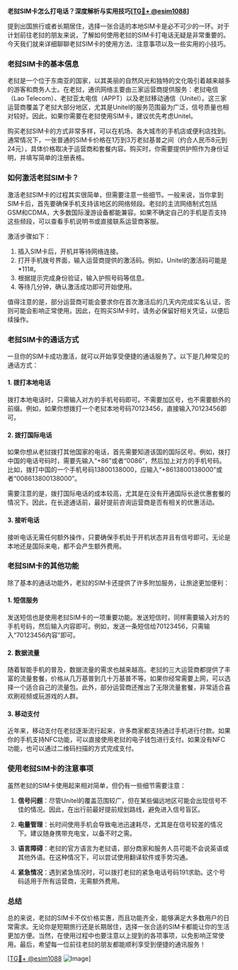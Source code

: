 **老挝SIM卡怎么打电话？深度解析与实用技巧[[TG💪+ @esim1088](https://t.me/s/esim1088)]**

提到出国旅行或者长期居住，选择一张合适的本地SIM卡是必不可少的一环。对于计划前往老挝的朋友来说，了解如何使用老挝的SIM卡打电话无疑是非常重要的。今天我们就来详细聊聊老挝SIM卡的使用方法、注意事项以及一些实用的小技巧。

### 老挝SIM卡的基本信息

老挝是一个位于东南亚的国家，以其美丽的自然风光和独特的文化吸引着越来越多的游客和商务人士。在老挝，通讯网络主要由三家运营商提供服务：老挝电信（Lao Telecom）、老挝亚太电信（APPT）以及老挝移动通信（Unitel）。这三家运营商覆盖了老挝大部分地区，尤其是Unitel的服务范围最为广泛，信号质量也相对较好。因此，如果你需要在老挝使用SIM卡，建议优先考虑Unitel。

购买老挝SIM卡的方式非常多样，可以在机场、各大城市的手机店或便利店找到。通常情况下，一张普通的SIM卡价格在1万到3万老挝基普之间（约合人民币8元到24元），具体价格取决于运营商和套餐内容。购买时，你需要提供护照作为身份证明，并填写简单的注册表格。

### 如何激活老挝SIM卡？

激活老挝SIM卡的过程其实很简单，但需要注意一些细节。一般来说，当你拿到SIM卡后，首先要确保手机支持该地区的网络频段。老挝的主流网络制式包括GSM和CDMA，大多数国际漫游设备都能兼容。如果不确定自己的手机是否支持这些频段，可以查看手机说明书或直接联系运营商客服。

激活步骤如下：
1. 插入SIM卡后，开机并等待网络连接。
2. 打开手机拨号界面，输入运营商提供的激活码。例如，Unitel的激活码可能是*111#。
3. 根据提示完成身份验证，输入护照号码等信息。
4. 等待几分钟，确认激活成功即可开始使用。

值得注意的是，部分运营商可能会要求你在首次激活后的几天内完成实名认证，否则可能会影响正常使用。因此，在购买SIM卡时，请务必保留好相关凭证，以便后续操作。

### 老挝SIM卡的通话方式

一旦你的SIM卡成功激活，就可以开始享受便捷的通话服务了。以下是几种常见的通话方式：

#### 1. 拨打本地电话
拨打本地电话时，只需输入对方的手机号码即可。不需要加区号，也不需要额外的前缀。例如，如果你想拨打一个老挝本地号码70123456，直接输入70123456即可。

#### 2. 拨打国际电话
如果你想从老挝拨打其他国家的电话，首先需要知道该国的国际区号。例如，拨打中国的电话号码时，需要先输入“+86”或者“0086”，然后加上对方的手机号码。比如，拨打中国的一个手机号码13800138000，应输入“+8613800138000”或者“008613800138000”。

需要注意的是，拨打国际电话的成本较高，尤其是在没有开通国际长途优惠套餐的情况下。因此，在长途通话前，最好提前咨询运营商是否有相关的优惠活动。

#### 3. 接听电话
接听电话无需任何额外操作，只要确保手机处于开机状态并且有信号即可。无论是本地还是国际来电，都不会产生额外费用。

### 老挝SIM卡的其他功能

除了基本的通话功能外，老挝的SIM卡还提供了许多附加服务，让旅途更加便利：

#### 1. 短信服务
发送短信也是使用老挝SIM卡的一项重要功能。发送短信时，同样需要输入对方的手机号码，然后输入内容即可。例如，发送一条短信给70123456，只需输入“70123456内容”即可。

#### 2. 数据流量
随着智能手机的普及，数据流量的需求也越来越高。老挝的三大运营商都提供了丰富的流量套餐，价格从几万基普到几十万基普不等。如果你经常需要上网，可以选择一个适合自己的流量包。此外，部分运营商还推出了无限流量套餐，非常适合喜欢刷视频或玩游戏的人群。

#### 3. 移动支付
近年来，移动支付在老挝逐渐流行起来，许多商家都支持通过手机进行付款。如果你的手机支持NFC功能，可以直接使用老挝的电子钱包进行支付。如果没有NFC功能，也可以通过二维码扫描的方式完成支付。

### 使用老挝SIM卡的注意事项

虽然老挝的SIM卡使用起来相对简单，但仍有一些细节需要注意：

1. **信号问题**：尽管Unitel的覆盖范围较广，但在某些偏远地区可能会出现信号不佳的情况。因此，在出行前最好提前规划路线，避免进入信号盲区。
   
2. **电量管理**：长时间使用手机会导致电池迅速耗尽，尤其是在信号较差的情况下。建议随身携带充电宝，以备不时之需。

3. **语言障碍**：老挝的官方语言为老挝语，部分商家和服务人员可能不会说英语或其他外语。在这种情况下，可以尝试使用翻译软件或手势沟通。

4. **紧急情况**：遇到紧急情况时，可以拨打老挝的紧急电话号码191求助。这个号码适用于所有运营商，无需额外费用。

### 总结

总的来说，老挝的SIM卡不仅价格实惠，而且功能齐全，能够满足大多数用户的日常需求。无论你是短期旅行还是长期居住，选择一张合适的SIM卡都能让你的生活更加方便。当然，在使用过程中也要注意以上提到的各项事项，以免影响正常使用。最后，希望每一位前往老挝的朋友都能顺利享受到便捷的通讯服务！

[[TG💪+ @esim1088](https://t.me/s/esim1088) ![Image](https://i.postimg.cc/4NQfJmqS/Snipaste-2025-05-13-00-14-12.png)]